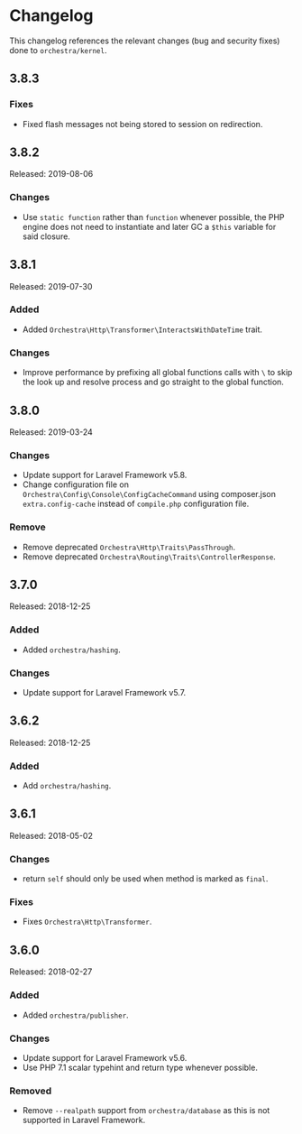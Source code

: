 # Changelog

This changelog references the relevant changes (bug and security fixes) done to `orchestra/kernel`.

## 3.8.3

### Fixes

* Fixed flash messages not being stored to session on redirection.

## 3.8.2

Released: 2019-08-06

### Changes

* Use `static function` rather than `function` whenever possible, the PHP engine does not need to instantiate and later GC a `$this` variable for said closure.

## 3.8.1

Released: 2019-07-30

### Added

* Added `Orchestra\Http\Transformer\InteractsWithDateTime` trait.

### Changes

* Improve performance by prefixing all global functions calls with `\` to skip the look up and resolve process and go straight to the global function.

## 3.8.0 

Released: 2019-03-24

### Changes

* Update support for Laravel Framework v5.8.
* Change configuration file on `Orchestra\Config\Console\ConfigCacheCommand` using composer.json `extra.config-cache` instead of `compile.php` configuration file.

### Remove

* Remove deprecated `Orchestra\Http\Traits\PassThrough`.
* Remove deprecated `Orchestra\Routing\Traits\ControllerResponse`.

## 3.7.0 

Released: 2018-12-25

### Added

* Added `orchestra/hashing`.

### Changes

* Update support for Laravel Framework v5.7.

## 3.6.2

Released: 2018-12-25

### Added

* Add `orchestra/hashing`.

## 3.6.1

Released: 2018-05-02

### Changes

* return `self` should only be used when method is marked as `final`.

### Fixes

* Fixes `Orchestra\Http\Transformer`.

## 3.6.0 

Released: 2018-02-27

### Added

* Added `orchestra/publisher`.

### Changes

* Update support for Laravel Framework v5.6.
* Use PHP 7.1 scalar typehint and return type whenever possible.

### Removed

* Remove `--realpath` support from `orchestra/database` as this is not supported in Laravel Framework.

